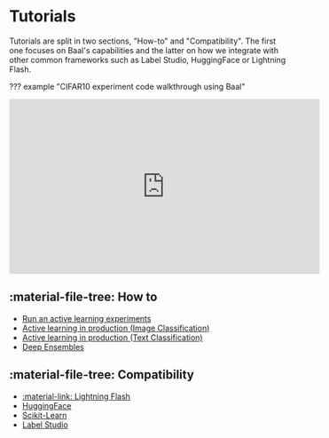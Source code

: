 # Tutorials

Tutorials are split in two sections, "How-to" and "Compatibility". The first one focuses on Baal's capabilities and the
latter on how we integrate with other common frameworks such as Label Studio, HuggingFace or Lightning Flash.

??? example "CIFAR10 experiment code walkthrough using Baal"
    <p align="center">
    <iframe width="560" height="315" src="https://www.youtube.com/embed/Q5U2GtsSqIU" title="Baal Walkthrough" frameborder="0" allow="accelerometer; autoplay; clipboard-write; encrypted-media; gyroscope; picture-in-picture" allowfullscreen></iframe>
    </p>

## :material-file-tree: How to

* [Run an active learning experiments](../notebooks/active_learning_process.ipynb)
* [Active learning in production (Image Classification)](../notebooks/production/baal_prod_cls.ipynb)
* [Active learning in production (Text Classification)](../notebooks/production/baal_prod_cls_nlp_hf.ipynb)
* [Deep Ensembles](../notebooks/deep_ensemble.ipynb)

## :material-file-tree: Compatibility

* [:material-link: Lightning Flash](https://devblog.pytorchlightning.ai/active-learning-made-simple-using-flash-and-baal-2216df6f872c)
* [HuggingFace](../notebooks/compatibility/nlp_classification.ipynb)
* [Scikit-Learn](../notebooks/compatibility/sklearn_tutorial.ipynb)
* [Label Studio](./label-studio-cv.md)